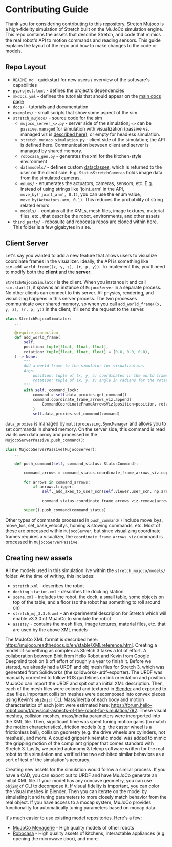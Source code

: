 # Contributing Guide

Thank you for considering contributing to this repository. Stretch Mujoco is a high-fidelity simulation of Stretch built on the MuJoCo simulation engine. This repo contains the assets that describe Stretch, and code that mimics the real robot's API to motion commands and reading sensors. This guide explains the layout of the repo and how to make changes to the code or models.

## Repo Layout

 - `README.md` - quickstart for new users / overview of the software's capabilities
 - `pyproject.toml` - defines the project's dependencies
 - `mkdocs.yml` - defines the tutorials that should appear on the [main docs page](https://docs.hello-robot.com/0.3/#simulating-stretch)
 - `docs/` - tutorials and documentation
 - `examples/` - small scripts that show some aspect of the sim
 - `stretch_mujoco/` - source code for the sim
     - `mujoco_server_<>.py` - server side of the simulation; `<>` can be `passive`, `managed` for simulation with visualization (passive vs. managed viz is [described here](https://mujoco.readthedocs.io/en/stable/python.html#interactive-viewer)), or empty for headless simulation.
     - `stretch_mujoco_simulation.py` - client side of the simulation; the API is defined here. Communication between client and server is managed by shared memory.
     - `robocasa_gen.py` - generates the xml for the kitchen-style environment
     - `datamodels/` - defines custom [dataclasses](https://www.dataquest.io/blog/how-to-use-python-data-classes/), which is returned to the user on the client side. E.g. `StatusStretchCameras` holds image data from the simulated cameras.
     - `enums/` - enumerates the actuators, cameras, sensors, etc. E.g. instead of using strings like 'joint_arm' in the API, `move_by('joint_arm', 0.1)`, you can use the enum value, `move_by(Actuators.arm, 0.1)`. This reduces the probability of string related errors.
     - `models/` - contains all the XMLs, mesh files, image textures, material files, etc., that describe the robot, environments, and other assets
 - `third_party/` - robosuite and robocasa repos are cloned within here. This folder is a few gigabytes in size.

## Client Server

Let's say you wanted to add a new feature that allows users to visualize coordinate frames in the visualizer. Ideally, the API is something like `sim.add_world_frame((x, y, z), (r, p, y))`. To implement this, you'll need to modify both the **client** and the **server**.

`StretchMujocoSimulator` is the client. When you instance it and call `sim.start()`, it spawns an instance of `MujocoServer` in a separate process. No other clients can connect to this server. All physics, rendering, and visualizing happens in this server process. The two processes communicate over shared memory, so when you call `add_world_frame((x, y, z), (r, p, y))` in the client, it'll send the request to the server.

```python
class StretchMujocoSimulator:
    ...

    @require_connection
    def add_world_frame(
        self,
        position: tuple[float, float, float],
        rotation: tuple[float, float, float] = (0.0, 0.0, 0.0),
    ) -> None:
        """
        Add a world frame to the simulator for visualization.
        Args:
            position: tuple of (x, y, z) coordinates in the world frame
            rotation: tuple of (x, y, z) angle in radians for the rotation around each axis
        """
        with self._command_lock:
            command = self.data_proxies.get_command()
            command.coordinate_frame_arrows_viz.append(
                CommandCoordinateFrameArrowsViz(position=position, rotation=rotation, trigger=True)
            )
            self.data_proxies.set_command(command)
```

`data_proxies` is managed by `multiprocessing.SyncManager` and allows you to set commands in shared memory. On the server side, this command is read via its own data proxy and processed in the `MujocoServerPassive.push_command()`:

```python
class MujocoServerPassive(MujocoServer):
    ...

    def push_command(self, command_status: StatusCommand):

        command_arrows = command_status.coordinate_frame_arrows_viz.copy()

        for arrows in command_arrows:
            if arrows.trigger:
                self._add_axes_to_user_scn(self.viewer.user_scn, np.array(arrows.position) , arrows.rotation)

                command_status.coordinate_frame_arrows_viz.remove(arrows)

        super().push_command(command_status)
```

Other types of commands processed in `push_command()` include move_bys, move_tos, set_base_velocitys, homing & stowing commands, etc. Most of these are processed within `MujocoServer`, but since visualizing coordinate frames requires a visualizer, the `coordinate_frame_arrows_viz` command is processed in `MujocoServerPassive`.


## Creating new assets

All the models used in this simulation live within the `stretch_mujoco/models/` folder. At the time of writing, this includes:
 - `stretch.xml` - describes the robot
 - `docking_station.xml` - describes the docking station
 - `scene.xml` - includes the robot, the dock, a small table, some objects on top of the table, and a floor (so the robot has something to roll around on)
 - `stretch_mj_3.3.0.xml` - an experimental descripion for Stretch which will enable v3.3.0 of MuJoCo to simulate the robot
 - `assets/` - contains the mesh files, image textures, material files, etc. that are used by the above XML models

The MuJoCo XML format is described here: https://mujoco.readthedocs.io/en/stable/XMLreference.html. Creating a model of something as complex as Stretch 3 takes a lot of effort. A collaboration between Binit from Hello Robot and Kevin from Google Deepmind took on & off effort of roughly a year to finish it. Before we started, we already had a URDF and obj mesh files for Stretch 3, which was generated from Solidworks (the solidworks-urdf-exporter). The URDF was manually corrected to follow ROS guidelines on link orientation and position. MuJoCo can import the URDF and spit out an initial XML description. Then, each of the mesh files were colored and textured in [Blender](https://blender.org/) and exported to .dae files. Important collision meshes were decomposed into convex pieces using Kevin's [`obj2mjcf`](https://github.com/kevinzakka/obj2mjcf) CLI. Mass/inertia of each body and motion characteristics of each joint were estimated here: https://forum.hello-robot.com/t/physical-aspects-of-the-robot-for-simulation/792. These visual meshes, collision meshes, mass/inertia parameters were incorported into the XML file. Then, significant time was spent tuning motion gains (to match the motion characteristics), friction models (e.g. the caster wheel is a frictionless ball), collision geometry (e.g. the drive wheels are cylinders, not meshes), and more. A coupled gripper kinematic model was added to mimic the gripping motion of the compliant gripper that comes standard with Stretch 3. Lastly, we ported autonomy & teleop software written for the real robot to this simulation and verified the two exhibited similar behaviors as a sort of test of the simulation's accuracy.

Creating new assets for the simulation would follow a similar process. If you have a CAD, you can export out to URDF and have MuJoCo generate an initial XML file. If your model has any concave geometry, you can use `obj2mjcf` CLI to decompose it. If visual fidelity is important, you can color the visual meshes in Blender. Then you can iterate on the model by simulating it and tuning parameters to more closely match behavior from the real object. If you have access to a mocap system, MuJoCo provides functionality for automatically tuning parameters based on mocap data.

It's much easier to use existing model repositories. Here's a few:
 - [MuJoCo Menagerie](https://github.com/google-deepmind/mujoco_menagerie/) - High quality models of other robots
 - [Robocasa](https://robocasa.ai/) - High quality assets of kitchens, interactable appliances (e.g. opening the microwave door), and more.
